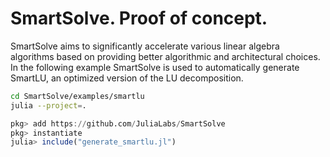 # SmartSolve. Proof of concept.

SmartSolve aims to significantly accelerate various linear algebra algorithms based on providing better algorithmic and architectural choices. In the following example SmartSolve is used to automatically generate SmartLU, an optimized version of the LU decomposition.

```bash
cd SmartSolve/examples/smartlu
julia --project=.
```

```julia
pkg> add https://github.com/JuliaLabs/SmartSolve
pkg> instantiate
julia> include("generate_smartlu.jl")
```
